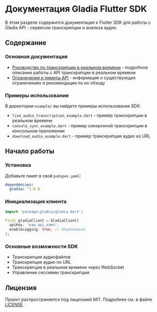# Документация Gladia Flutter SDK

В этом разделе содержится документация к Flutter SDK для работы с Gladia API - сервисом транскрипции и анализа аудио.

## Содержание

### Основная документация

- [Руководство по транскрипции в реальном времени](live_transcription_guide.md) - подробное описание работы с API транскрипции в реальном времени
- [Ограничения и лимиты API](api_limitations.md) - информация о существующих ограничениях и рекомендации по их обходу

### Примеры использования

В директории `example/` вы найдете примеры использования SDK:

- `live_audio_transcription_example.dart` - пример транскрипции в реальном времени
- `console_sync_example.dart` - пример синхронной транскрипции в консольном приложении
- `download_audio_example.dart` - пример транскрипции аудио из URL

## Начало работы

### Установка

Добавьте пакет в свой `pubspec.yaml`:

```yaml
dependencies:
  gladia: ^1.0.0
```

### Инициализация клиента

```dart
import 'package:gladia/gladia.dart';

final gladiaClient = GladiaClient(
  apiKey: 'ваш_api_ключ',
  enableLogging: true, // Опционально
);
```

### Основные возможности SDK

- Транскрипция аудиофайлов
- Транскрипция аудио по URL
- Транскрипция в реальном времени через WebSocket
- Управление сессиями транскрипции

## Лицензия

Проект распространяется под лицензией MIT. Подробнее см. в файле [LICENSE](../LICENSE). 